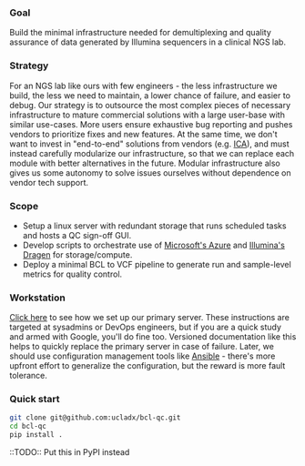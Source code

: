 ### Goal

Build the minimal infrastructure needed for demultiplexing and quality assurance of data generated by Illumina sequencers in a clinical NGS lab.

### Strategy

For an NGS lab like ours with few engineers - the less infrastructure we build, the less we need to maintain, a lower chance of failure, and easier to debug. Our strategy is to outsource the most complex pieces of necessary infrastructure to mature commercial solutions with a large user-base with similar use-cases. More users ensure exhaustive bug reporting and pushes vendors to prioritize fixes and new features. At the same time, we don't want to invest in "end-to-end" solutions from vendors (e.g. [ICA](https://developer.illumina.com/news-updates/illumina-connected-analytics-productionize-your-informatics-workflows-at-scale)), and must instead carefully modularize our infrastructure, so that we can replace each module with better alternatives in the future. Modular infrastructure also gives us some autonomy to solve issues ourselves without dependence on vendor tech support.

### Scope

- Setup a linux server with redundant storage that runs scheduled tasks and hosts a QC sign-off GUI.
- Develop scripts to orchestrate use of [Microsoft's Azure](https://azuremarketplace.microsoft.com/en-us/marketplace/apps/illuminainc1586452220102.public-dragen-batch) and [Illumina's Dragen](https://www.illumina.com/products/by-type/informatics-products/dragen-bio-it-platform.html) for storage/compute.
- Deploy a minimal BCL to VCF pipeline to generate run and sample-level metrics for quality control.

### Workstation

[Click here](dx-ngs.md) to see how we set up our primary server. These instructions are targeted at sysadmins or DevOps engineers, but if you are a quick study and armed with Google, you'll do fine too. Versioned documentation like this helps to quickly replace the primary server in case of failure. Later, we should use configuration management tools like [Ansible](https://en.wikipedia.org/wiki/Ansible_(software)) - there's more upfront effort to generalize the configuration, but the reward is more fault tolerance.

### Quick start

```bash
git clone git@github.com:ucladx/bcl-qc.git
cd bcl-qc
pip install .
```
::TODO:: Put this in PyPI instead
